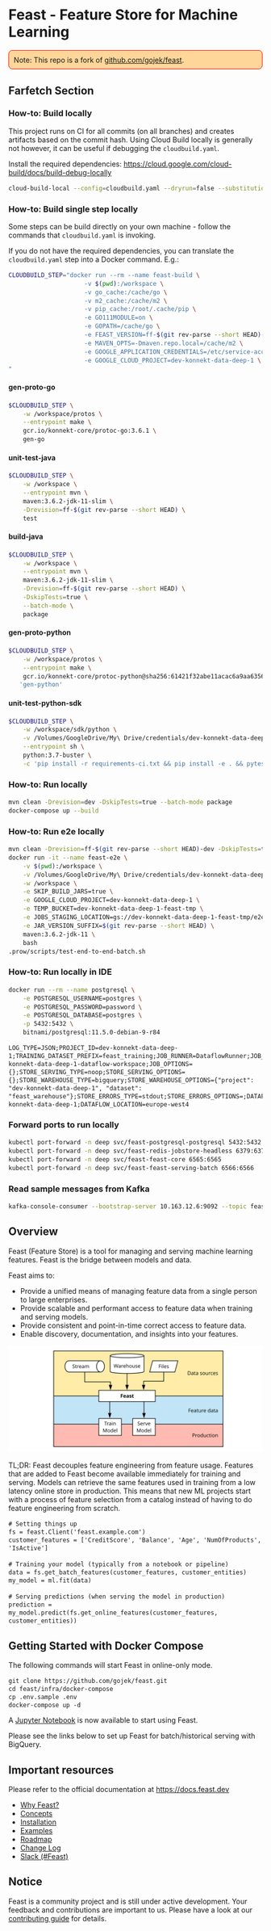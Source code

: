 # Feast - Feature Store for Machine Learning

<p style='border: 1px solid red; border-radius: 0.5rem; background-color: #ffd699; padding: 0.6rem;'>Note: This repo is a fork of <a href="https://github.com/gojek/feast">github.com/gojek/feast</a>.</p>

## Farfetch Section

### How-to: Build locally

This project runs on CI for all commits (on all branches) and creates artifacts based on the commit hash.
Using Cloud Build locally is generally not however, it can be useful if debugging the `cloudbuild.yaml`.

Install the required dependencies: https://cloud.google.com/cloud-build/docs/build-debug-locally

```bash
cloud-build-local --config=cloudbuild.yaml --dryrun=false --substitutions SHORT_SHA=$(git rev-parse --short HEAD) .
```

### How-to: Build single step locally

Some steps can be build directly on your own machine - follow the commands that `cloudbuild.yaml` is invoking.

If you do not have the required dependencies, you can translate the `cloudbuild.yaml` step into a Docker command. E.g.:

```bash
CLOUDBUILD_STEP="docker run --rm --name feast-build \
                     -v $(pwd):/workspace \
                     -v go_cache:/cache/go \
                     -v m2_cache:/cache/m2 \
                     -v pip_cache:/root/.cache/pip \
                     -e GO111MODULE=on \
                     -e GOPATH=/cache/go \
                     -e FEAST_VERSION=ff-$(git rev-parse --short HEAD)-dev \
                     -e MAVEN_OPTS=-Dmaven.repo.local=/cache/m2 \
                     -e GOOGLE_APPLICATION_CREDENTIALS=/etc/service-account/service-account.json
                     -e GOOGLE_CLOUD_PROJECT=dev-konnekt-data-deep-1 \
"
```

#### gen-proto-go
```bash
$CLOUDBUILD_STEP \
    -w /workspace/protos \
    --entrypoint make \
    gcr.io/konnekt-core/protoc-go:3.6.1 \
    gen-go
```

#### unit-test-java
```bash
$CLOUDBUILD_STEP \
    -w /workspace \
    --entrypoint mvn \
    maven:3.6.2-jdk-11-slim \
    -Drevision=ff-$(git rev-parse --short HEAD) \
    test
```

#### build-java
```bash
$CLOUDBUILD_STEP \
    -w /workspace \
    --entrypoint mvn \
    maven:3.6.2-jdk-11-slim \
    -Drevision=ff-$(git rev-parse --short HEAD) \
    -DskipTests=true \
    --batch-mode \
    package
```

#### gen-proto-python
```bash
$CLOUDBUILD_STEP \
    -w /workspace/protos \
    --entrypoint make \
    gcr.io/konnekt-core/protoc-python@sha256:61421f32abe11acac6a9aa6356a1b3cf009daa0fc3feb3d875e098fde422f8b0 \
   'gen-python'
```

#### unit-test-python-sdk
```bash
$CLOUDBUILD_STEP \
    -w /workspace/sdk/python \
    -v /Volumes/GoogleDrive/My\ Drive/credentials/dev-konnekt-data-deep-1_feast-dev.json:/etc/service-account/service-account.json \
    --entrypoint sh \
    python:3.7-buster \
    -c 'pip install -r requirements-ci.txt && pip install -e . && pytest --junitxml=/log/python-sdk-test-report.xml'
```

### How-to: Run locally

```bash
mvn clean -Drevision=dev -DskipTests=true --batch-mode package
docker-compose up --build
```

### How-to: Run e2e locally
```bash
mvn clean -Drevision=ff-$(git rev-parse --short HEAD)-dev -DskipTests=true --batch-mode package
docker run -it --name feast-e2e \
    -v $(pwd):/workspace \
    -v /Volumes/GoogleDrive/My\ Drive/credentials/dev-konnekt-data-deep-1_feast-dev.json:/etc/service-account/service-account.json \
    -w /workspace \
    -e SKIP_BUILD_JARS=true \
    -e GOOGLE_CLOUD_PROJECT=dev-konnekt-data-deep-1 \
    -e TEMP_BUCKET=dev-konnekt-data-deep-1-feast-tmp \
    -e JOBS_STAGING_LOCATION=gs://dev-konnekt-data-deep-1-feast-tmp/e2e-staging \
    -e JAR_VERSION_SUFFIX=$(git rev-parse --short HEAD) \
    maven:3.6.2-jdk-11 \
    bash
.prow/scripts/test-end-to-end-batch.sh
```

### How-to: Run locally in IDE

```bash
docker run --rm --name postgresql \
    -e POSTGRESQL_USERNAME=postgres \
    -e POSTGRESQL_PASSWORD=password \
    -e POSTGRESQL_DATABASE=postgres \
    -p 5432:5432 \
    bitnami/postgresql:11.5.0-debian-9-r84
```

```text
LOG_TYPE=JSON;PROJECT_ID=dev-konnekt-data-deep-1;TRAINING_DATASET_PREFIX=feast_training;JOB_RUNNER=DataflowRunner;JOB_WORKSPACE=gs://dev-konnekt-data-deep-1-dataflow-workspace;JOB_OPTIONS={};STORE_SERVING_TYPE=noop;STORE_SERVING_OPTIONS={};STORE_WAREHOUSE_TYPE=bigquery;STORE_WAREHOUSE_OPTIONS={"project": "dev-konnekt-data-deep-1", "dataset": "feast_warehouse"};STORE_ERRORS_TYPE=stdout;STORE_ERRORS_OPTIONS=;DATAFLOW_PROJECT_ID=dev-konnekt-data-deep-1;DATAFLOW_LOCATION=europe-west4
```

### Forward ports to run locally

```bash
kubectl port-forward -n deep svc/feast-postgresql-postgresql 5432:5432
kubectl port-forward -n deep svc/feast-redis-jobstore-headless 6379:6379
kubectl port-forward -n deep svc/feast-feast-core 6565:6565
kubectl port-forward -n deep svc/feast-feast-serving-batch 6566:6566
```

### Read sample messages from Kafka

```bash
kafka-console-consumer --bootstrap-server 10.163.12.6:9092 --topic feast-features --from-beginning --group test-iain --max-messages 10
```

## Overview

Feast (Feature Store) is a tool for managing and serving machine learning features. Feast is the bridge between models and data.

Feast aims to:
* Provide a unified means of managing feature data from a single person to large enterprises.
* Provide scalable and performant access to feature data when training and serving models.
* Provide consistent and point-in-time correct access to feature data.
* Enable discovery, documentation, and insights into your features.

![](docs/.gitbook/assets/feast-docs-overview-diagram-2.svg)

TL;DR: Feast decouples feature engineering from feature usage. Features that are added to Feast become available immediately for training and serving. Models can retrieve the same features used in training from a low latency online store in production.
This means that new ML projects start with a process of feature selection from a catalog instead of having to do feature engineering from scratch.

```
# Setting things up
fs = feast.Client('feast.example.com')
customer_features = ['CreditScore', 'Balance', 'Age', 'NumOfProducts', 'IsActive']

# Training your model (typically from a notebook or pipeline)
data = fs.get_batch_features(customer_features, customer_entities)
my_model = ml.fit(data)

# Serving predictions (when serving the model in production)
prediction = my_model.predict(fs.get_online_features(customer_features, customer_entities))
```

## Getting Started with Docker Compose
The following commands will start Feast in online-only mode. 
```
git clone https://github.com/gojek/feast.git
cd feast/infra/docker-compose
cp .env.sample .env
docker-compose up -d
```

A [Jupyter Notebook](http://localhost:8888/tree/feast/examples) is now available to start using Feast.

Please see the links below to set up Feast for batch/historical serving with BigQuery.

## Important resources

Please refer to the official documentation at <https://docs.feast.dev>

 * [Why Feast?](https://docs.feast.dev/why-feast)
 * [Concepts](https://docs.feast.dev/concepts)
 * [Installation](https://docs.feast.dev/installing-feast/overview)
 * [Examples](https://github.com/gojek/feast/blob/master/examples/)
 * [Roadmap](https://docs.google.com/document/d/1ZZY59j_c2oNN3N6TmavJIyLPMzINdea44CRIe2nhUIo/edit#)
 * [Change Log](https://github.com/gojek/feast/blob/master/CHANGELOG.md)
 * [Slack (#Feast)](https://join.slack.com/t/kubeflow/shared_invite/enQtNDg5MTM4NTQyNjczLTdkNTVhMjg1ZTExOWI0N2QyYTQ2MTIzNTJjMWRiOTFjOGRlZWEzODc1NzMwNTMwM2EzNjY1MTFhODczNjk4MTk)

## Notice

Feast is a community project and is still under active development. Your feedback and contributions are important to us. Please have a look at our [contributing guide](docs/contributing.md) for details.
